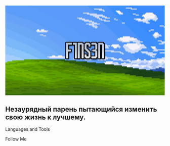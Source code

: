 [![Header](https://github.com/F1NS3N/F1NS3N/blob/main/assets/Github.png)](https://www.youtube.com/@f1ns3n)

##  Незаурядный парень пытающийся изменить свою жизнь к лучшему.

Languages and Tools

Follow Me